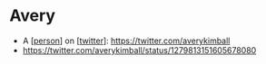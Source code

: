 # Avery
- A [[person]] on [[twitter]]: https://twitter.com/averykimball
- https://twitter.com/averykimball/status/1279813151605678080

[//begin]: # "Autogenerated link references for markdown compatibility"
[person]: person "Person"
[twitter]: twitter "Twitter"
[//end]: # "Autogenerated link references"
